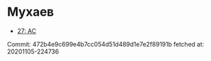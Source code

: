 # Мухаев
- [27: AC](27.md)

Commit: 472b4e9c699e4b7cc054d51d489d1e7e2f89191b
 fetched at: 20201105-224736
